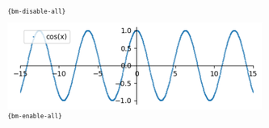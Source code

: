 `{bm-disable-all}`

![Graph(s) of cos(x)](calculus_17985714350dbaaecd9786f30cce1655.png)
`{bm-enable-all}`

